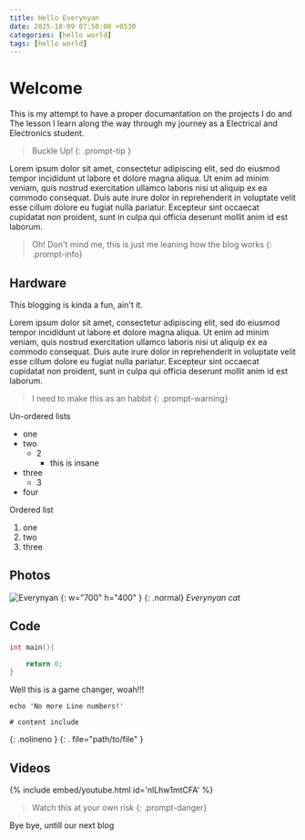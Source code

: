 ```yaml
---
title: Hello Everynyan
date: 2025-10-09 07:50:00 +0530
categories: [hello world]
tags: [hello world]
---
```


# Welcome

This is my attempt to have a proper documantation on the projects I do and The lesson I learn along the way through my journey as a Electrical and Electronics student.

>Buckle Up!
{: .prompt-tip }

Lorem ipsum dolor sit amet, consectetur adipiscing elit, sed do eiusmod tempor incididunt ut labore et dolore magna aliqua. Ut enim ad minim veniam, quis nostrud exercitation ullamco laboris nisi ut aliquip ex ea commodo consequat. Duis aute irure dolor in reprehenderit in voluptate velit esse cillum dolore eu fugiat nulla pariatur. Excepteur sint occaecat cupidatat non proident, sunt in culpa qui officia deserunt mollit anim id est laborum.

>Oh! Don't mind me, this is just me leaning how the blog works
{: .prompt-info}

## Hardware

This blogging is kinda a fun, ain't it.

Lorem ipsum dolor sit amet, consectetur adipiscing elit, sed do eiusmod tempor incididunt ut labore et dolore magna aliqua. Ut enim ad minim veniam, quis nostrud exercitation ullamco laboris nisi ut aliquip ex ea commodo consequat. Duis aute irure dolor in reprehenderit in voluptate velit esse cillum dolore eu fugiat nulla pariatur. Excepteur sint occaecat cupidatat non proident, sunt in culpa qui officia deserunt mollit anim id est laborum.

>I need to make this as an habbit
{: .prompt-warning}

Un-ordered lists
* one
* two
    * 2
        * this is insane
* three
    * 3
* four

Ordered list
1. one
2. two
3. three

## Photos

![Everynyan](https://encrypted-tbn0.gstatic.com/images?q=tbn:ANd9GcSW4ruCJTRe4htnHbvVe40YNOkJ-OsdEm5Frw&s) {: w="700" h="400" } {: .normal}
_Everynyan cat_

## Code

```cpp
int main(){

    return 0;
}
```
Well this is a game changer, woah!!!

```shell
echo 'No more Line numbers!'

# content include
```
{: .nolineno }
{: .    file="path/to/file" }

## Videos

{% include embed/youtube.html id='nlLhw1mtCFA' %}

>Watch this at your own risk
{: .prompt-danger}

Bye bye, untill our next blog
